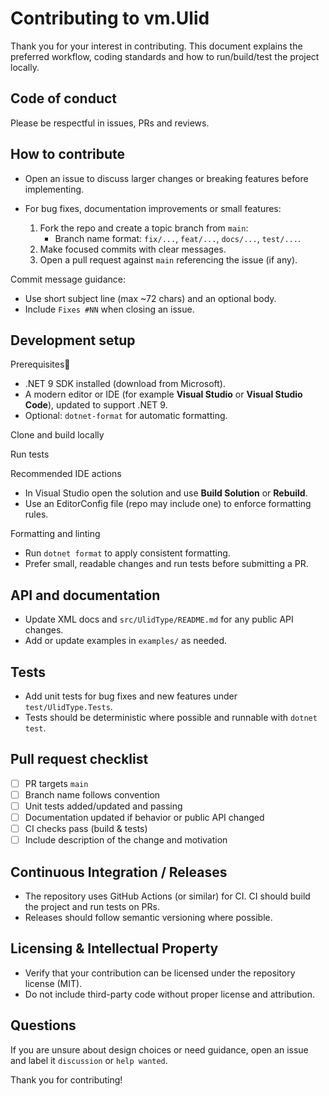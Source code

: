 # Contributing to vm.Ulid

Thank you for your interest in contributing. This document explains the preferred workflow, coding standards and how to run/build/test the project locally.

## Code of conduct

Please be respectful in issues, PRs and reviews.

## How to contribute

- Open an issue to discuss larger changes or breaking features before implementing.
- For bug fixes, documentation improvements or small features:

  1. Fork the repo and create a topic branch from `main`:
     - Branch name format: `fix/...`, `feat/...`, `docs/...`, `test/...`.
  2. Make focused commits with clear messages.
  3. Open a pull request against `main` referencing the issue (if any).

Commit message guidance:

- Use short subject line (max ~72 chars) and an optional body.
- Include `Fixes #NN` when closing an issue.

## Development setup

Prerequisites:100:

- .NET 9 SDK installed (download from Microsoft).
- A modern editor or IDE (for example __Visual Studio__ or __Visual Studio Code__), updated to support .NET 9.
- Optional: `dotnet-format` for automatic formatting.

Clone and build locally

Run tests

Recommended IDE actions

- In Visual Studio open the solution and use __Build Solution__ or __Rebuild__.
- Use an EditorConfig file (repo may include one) to enforce formatting rules.

Formatting and linting

- Run `dotnet format` to apply consistent formatting.
- Prefer small, readable changes and run tests before submitting a PR.

## API and documentation

- Update XML docs and `src/UlidType/README.md` for any public API changes.
- Add or update examples in `examples/` as needed.

## Tests

- Add unit tests for bug fixes and new features under `test/UlidType.Tests`.
- Tests should be deterministic where possible and runnable with `dotnet test`.

## Pull request checklist

- [ ] PR targets `main`
- [ ] Branch name follows convention
- [ ] Unit tests added/updated and passing
- [ ] Documentation updated if behavior or public API changed
- [ ] CI checks pass (build & tests)
- [ ] Include description of the change and motivation

## Continuous Integration / Releases

- The repository uses GitHub Actions (or similar) for CI. CI should build the project and run tests on PRs.
- Releases should follow semantic versioning where possible.

## Licensing & Intellectual Property

- Verify that your contribution can be licensed under the repository license (MIT).
- Do not include third-party code without proper license and attribution.

## Questions

If you are unsure about design choices or need guidance, open an issue and label it `discussion` or `help wanted`.

Thank you for contributing!